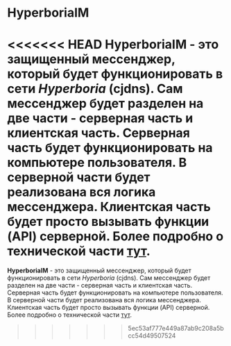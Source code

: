 # HyperboriaIM

<<<<<<< HEAD
**HyperboriaIM** - это защищенный мессенджер, который будет функционировать в сети *Hyperboria* (cjdns). Сам мессенджер будет разделен на две части - серверная часть и клиентская часть. Серверная часть будет функционировать на компьютере пользователя. В серверной части будет реализована вся логика мессенджера. Клиентская часть будет просто вызывать функции (API) серверной. Более подробно о технической части [тут](https://github.com/ChronosX88/HyperboriaIM-doc/blob/master/API.md).
=======
**HyperboriaIM** - это защищенный мессенджер, который будет функционировать в сети *Hyperboria* (cjdns). Сам мессенджер будет разделен на две части - серверная часть и клиентская часть. Серверная часть будет функционировать на компьютере пользователя. В серверной части будет реализована вся логика мессенджера. Клиентская часть будет просто вызывать функции (API) серверной. Более подробно о технической части [тут](https://github.com/ChronosX88/HyperboriaIM-doc/blob/master/doc/ru/API.md).
>>>>>>> 5ec53af777e449a87ab9c208a5bcc54d49507524
